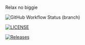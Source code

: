 Relax no biggie

![GitHub Workflow Status (branch)](https://img.shields.io/github/actions/workflow/status/TEKA2003/sem/main.yml?branch=main)


[![LICENSE](https://img.shields.io/github/license/<TEKA2003>/sem.svg?style=flat-square)](https://github.com/<TEKA2003>/sem/blob/master/LICENSE)

[![Releases](https://img.shields.io/github/release/<TEKA2003>/sem/all.svg?style=flat-square)](https://github.com/<TEKA2003>/sem/releases)



